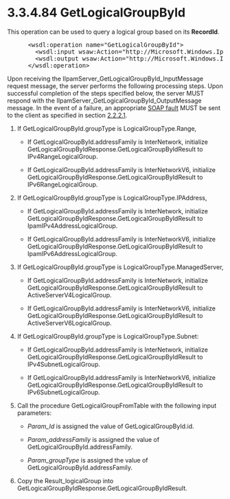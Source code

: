 <html dir="LTR" xmlns:mshelp="http://msdn.microsoft.com/mshelp" xmlns:ddue="http://ddue.schemas.microsoft.com/authoring/2003/5" xmlns:xlink="http://www.w3.org/1999/xlink" xmlns:tool="http://www.microsoft.com/tooltip">
 <body>
 <div id="header">
 <h1 class="heading">3.3.4.84 GetLogicalGroupById</h1>
 </div>
 <div id="mainSection">
 <div id="mainBody">
 <div id="allHistory" class="saveHistory"></div>
 <div id="sectionSection0" class="section" name="collapseableSection">
 

<p>This operation can be used to query a logical group based on
its <b>RecordId</b>.</p>

<dl>
<dd>
<div><pre> &lt;wsdl:operation name=&quot;GetLogicalGroupById&quot;&gt;
   &lt;wsdl:input wsaw:Action=&quot;http://Microsoft.Windows.Ipam/IIpamServer/GetLogicalGroupById&quot; message=&quot;ipam:IIpamServer_GetLogicalGroupById_InputMessage&quot; /&gt;
   &lt;wsdl:output wsaw:Action=&quot;http://Microsoft.Windows.Ipam/IIpamServer/GetLogicalGroupByIdResponse&quot; message=&quot;ipam:IIpamServer_GetLogicalGroupById_OutputMessage&quot; /&gt;
 &lt;/wsdl:operation&gt;
</pre></div>
</dd></dl>

<p>Upon receiving the
IIpamServer_GetLogicalGroupById_InputMessage request message, the server
performs the following processing steps. Upon successful completion of the
steps specified below, the server MUST respond with the IIpamServer_GetLogicalGroupById_OutputMessage
message. In the event of a failure, an appropriate <a href="21b4a631-8f28-420f-822f-c5f879d5046e.md#gt_ec8728a8-1a75-426f-8767-aa1932c7c19f">SOAP fault</a> MUST be sent to
the client as specified in section <a href="a90ad88d-2468-4ac1-bbb9-8f921d15bbc8.md">2.2.2.1</a>.</p>

<ol><li><p><span> </span>If
GetLogicalGroupById.groupType is LogicalGroupType.Range,</p>

<ul><li><p><span><span> </span></span>If
GetLogicalGroupById.addressFamily is InterNetwork, initialize
GetLogicalGroupByIdResponse.GetLogicalGroupByIdResult to IPv4RangeLogicalGroup.</p>

</li><li><p><span><span> </span></span>If
GetLogicalGroupById.addressFamily is InterNetworkV6, initialize
GetLogicalGroupByIdResponse.GetLogicalGroupByIdResult to IPv6RangeLogicalGroup.</p>

</li></ul></li><li><p><span> </span>If
GetLogicalGroupById.groupType is LogicalGroupType.IPAddress,</p>

<ul><li><p><span><span> </span></span>If
GetLogicalGroupById.addressFamily is InterNetwork, initialize GetLogicalGroupByIdResponse.GetLogicalGroupByIdResult
to IpamIPv4AddressLogicalGroup.</p>

</li><li><p><span><span> </span></span>If
GetLogicalGroupById.addressFamily is InterNetworkV6, initialize
GetLogicalGroupByIdResponse.GetLogicalGroupByIdResult to
IpamIPv6AddressLogicalGroup.</p>

</li></ul></li><li><p><span> </span>If
GetLogicalGroupById.groupType is LogicalGroupType.ManagedServer,</p>

<ul><li><p><span><span> </span></span>If
GetLogicalGroupById.addressFamily is InterNetwork, initialize
GetLogicalGroupByIdResponse.GetLogicalGroupByIdResult to
ActiveServerV4LogicalGroup.</p>

</li><li><p><span><span> </span></span>If
GetLogicalGroupById.addressFamily is InterNetworkV6, initialize
GetLogicalGroupByIdResponse.GetLogicalGroupByIdResult to
ActiveServerV6LogicalGroup.</p>

</li></ul></li><li><p><span> </span>If
GetLogicalGroupById.groupType is LogicalGroupType.Subnet:</p>

<ul><li><p><span><span> </span></span>If
GetLogicalGroupById.addressFamily is InterNetwork, initialize GetLogicalGroupByIdResponse.GetLogicalGroupByIdResult
to IPv4SubnetLogicalGroup.</p>

</li><li><p><span><span> </span></span>If
GetLogicalGroupById.addressFamily is InterNetworkV6, initialize
GetLogicalGroupByIdResponse.GetLogicalGroupByIdResult to
IPv6SubnetLogicalGroup.</p>

</li></ul></li><li><p><span> </span>Call the
procedure GetLogicalGroupFromTable with the following input parameters:</p>

<ul><li><p><span><span> </span></span><i>Param_Id</i>
is assigned the value of GetLogicalGroupById.id. </p>

</li><li><p><span><span> </span></span><i>Param_addressFamily</i>
is assigned the value of GetLogicalGroupById.addressFamily.</p>

</li><li><p><span><span> </span></span><i>Param_groupType</i>
is assigned the value of GetLogicalGroupById.addressFamily.</p>

</li></ul></li><li><p><span> </span>Copy the
Result_logicalGroup into GetLogicalGroupByIdResponse.GetLogicalGroupByIdResult.</p>

</li></ol>
 </div>
 </div>
 </div>
 </body>
</html>